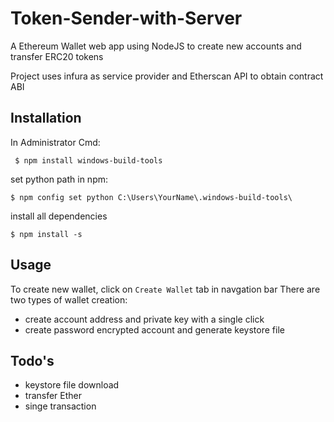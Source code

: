 # Token-Sender-with-Server
A Ethereum Wallet web app using NodeJS to create new accounts and transfer ERC20 tokens

Project uses infura as service provider and Etherscan API to obtain contract ABI

## Installation
In Administrator Cmd:

``` $ npm install windows-build-tools```

set python path in npm:

``` $ npm config set python C:\Users\YourName\.windows-build-tools\ ```

install all dependencies

``` $ npm install -s ```

## Usage
To create new wallet, click on ```Create Wallet``` tab in navgation bar
There are two types of wallet creation:
- create account address and private key with a single click
- create password encrypted account and generate keystore file

## Todo's
- keystore file download
- transfer Ether
- singe transaction


